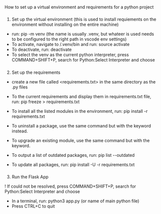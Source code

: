 How to set up a virtual environment and requirements for a python project

#####

1. Set up the virtual environment (this is used to install requiements on the environment without installing on the entire machine)

- run: pip -m venv <name> (the name is usually .venv, but whateer is used needs to be configured to the right path in vscode env settings)
- To activate, navigate to /.venv/bin and run: source activate
- To deactivate, run: deactivate
- To select the venv as the current python interpreter, press COMMAND+SHIFT+P, search for Python:Select Interpreter and choose <venv>

#####

2. Set up the requirements

- create a new file called <requirements.txt> in the same directory as the .py files

- To <freeze> the current requirements and display them in requirements.txt file, run: pip freeze > requirements.txt
- To install all the listed modules in the environment, run: pip install -r requirements.txt

- To uninstall a package, use the same command but with the <uninstall> keyword instead.
- To upgrade an existing module, use the same command but with the <upgrade> keyword.

- To output a list of outdated packages, run: pip list --outdated
- To update all packages, run: pip install -U -r requirements.txt

#####

3. Run the Flask App

! If <flask> could not be resolved, press COMMAND+SHIFT+P, search for Python:Select Interpreter and choose <venv>

- In a terminal, run: python3 app.py (or name of main python file)
- Press CTRL+C to quit
